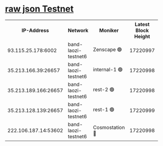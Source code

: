 
[raw json Testnet](https://rpc-check.bandt.stavr.tech/bandt/rpcbandt_result.json)
=

<table><tr><th>IP-Address</th><th>Network</th><th>Moniker</th><th>Latest Block Height</th><th>Earliest Block Height</th><th>Catching Up</th><th>Tx Index</th><th>Voting Power</th><th>Scan Time</th></tr><tr><td>93.115.25.178:6002</td><td>band-laozi-testnet6</td><td>Zenscape 🟢</td><td>17220997</td><td>12460001</td><td>False</td><td>on</td><td>0</td><td>2024-03-28T10:55:50.440175925UTC</td></tr><tr><td>35.213.166.39:26657</td><td>band-laozi-testnet6</td><td>internal-1 🟢</td><td>17220998</td><td>17120998</td><td>False</td><td>on</td><td>0</td><td>2024-03-28T10:55:52.674475359UTC</td></tr><tr><td>35.213.189.166:26657</td><td>band-laozi-testnet6</td><td>rest-2 🟢</td><td>17220998</td><td>17120998</td><td>False</td><td>on</td><td>0</td><td>2024-03-28T10:55:53.556716017UTC</td></tr><tr><td>35.213.128.139:26657</td><td>band-laozi-testnet6</td><td>rest-1 🟢</td><td>17220999</td><td>17120999</td><td>False</td><td>on</td><td>0</td><td>2024-03-28T10:55:54.397380214UTC</td></tr><tr><td>222.106.187.14:53602</td><td>band-laozi-testnet6</td><td>Cosmostation 🔴</td><td>17220998</td><td>17145001</td><td>False</td><td>on</td><td>2203686</td><td>2024-03-28T10:55:51.825008917UTC</td></tr></table>
